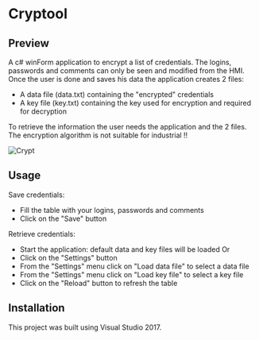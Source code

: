 # Cryptool
## Preview
A c# winForm application to encrypt a list of credentials. The logins, passwords and comments can only be seen and modified from the HMI. Once the user is done and saves his data the application creates 2 files:
  * A data file (data.txt) containing the "encrypted" credentials
  * A key file (key.txt) containing the key used for encryption and required for decryption
 
 To retrieve the information the user needs the application and the 2 files.
 The encryption algorithm is not suitable for industrial !!

![Crypt](https://user-images.githubusercontent.com/65492080/95744849-5541c980-0c94-11eb-8e73-606b96e7fea2.PNG)

## Usage
Save credentials:
  * Fill the table with your logins, passwords and comments
  * Click on the "Save" button

Retrieve credentials:
  * Start the application: default data and key files will be loaded
  Or
  * Click on the "Settings" button
  * From the "Settings" menu click on "Load data file" to select a data file
  * From the "Settings" menu click on "Load key file" to select a key file
  * Click on the "Reload" button to refresh the table

## Installation
This project was built using Visual Studio 2017.


